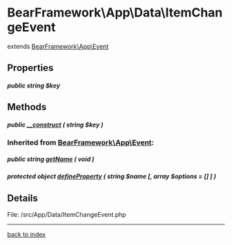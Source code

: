 # BearFramework\App\Data\ItemChangeEvent

extends [BearFramework\App\Event](bearframework.app.event.class.md)

## Properties

##### public string $key

## Methods

##### public [__construct](bearframework.app.data.itemchangeevent.__construct.method.md) ( string $key )

### Inherited from [BearFramework\App\Event](bearframework.app.event.class.md):

##### public string [getName](bearframework.app.event.getname.method.md) ( void )

##### protected object [defineProperty](bearframework.app.event.defineproperty.method.md) ( string $name [, array $options = [] ] )

## Details

File: /src/App/Data/ItemChangeEvent.php

---

[back to index](index.md)


